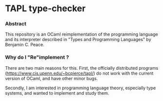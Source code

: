 # TAPL type-checker

### Abstract
This repository is an OCaml reimplementation of the programming language and its interpreter described in "Types and Programming Languages" by Benjamin C. Peace.

### Why do I "Re"implement ?
There are two main reasons for this. First, the officially distributed
programs (https://www.cis.upenn.edu/~bcpierce/tapl/) do not work with
the current version of OCaml, and have other minor bugs.

Secondly, I am interested in programming language theory, especially type
systems, and wanted to implement and study them.